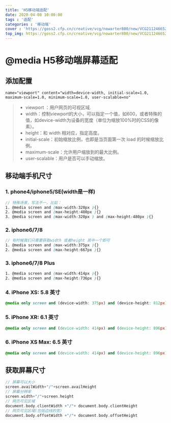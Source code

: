 ```yaml
---
title: 'H5移动端适配'
date: 2020-04-08 10:00:00
tags : '适配'
categories : '移动端'
cover : 'https://goss2.cfp.cn/creative/vcg/nowarter800/new/VCG211246652444.jpg?x-oss-process=image/format,webp'
top_img: https://goss2.cfp.cn/creative/vcg/nowarter800/new/VCG211246652444.jpg?x-oss-process=image/format,webp
---
```

# @media H5移动端屏幕适配

## 添加配置

```
name="viewport" content="width=device-width, initial-scale=1.0, maximum-scale=1.0, minimum-scale=1.0, user-scalable=no"
```

> - viewport ：用户网页的可视区域.
> - width：控制viewport的大小，可以指定一个值，如600，或者特殊的值，如device-width为设备的宽度（单位为缩放100%时的CSS的像素）。
> - height：和 width 相对应，指定高度。
> - initial-scale：初始缩放比例，也即是当页面第一次 load 的时候缩放比例。
> - maximum-scale：允许用户缩放到的最大比例。
> - user-scalable：用户是否可以手动缩放。
## 移动端手机尺寸

### 1. phone4/iphone5/SE(width是一样)

```scss
// 特殊场景，写法不一，比如：
1. @media screen and (max-width:320px ){}
2. @media screen and (max-height:480px ){}
3. @media screen and (max-width:320px ) and (max-height:480px ){}
```

### 2. iphone6/7/8

```scss
// 有时候我们只需要获取width 或者height 其中一个即可
1. @media screen and (max-width:375px ){}
2. @media screen and (max-height:667px ){}
```

### 3. iphone6/7/8 Plus

```scss
1. @media screen and (max-width:414px ){}
2. @media screen and (max-height:736px ){}
```

### 4. iPhone XS: 5.8 英寸

```scss
@media only screen and (device-width: 375px) and (device-height: 812px) and (-webkit-device-pixel-ratio: 3){}
```

### 5. iPhone XR: 6.1 英寸

```css
@media only screen and (device-width: 414px) and (device-height: 896px) and (-webkit-device-pixel-ratio: 2){}
```

### 6. iPhone XS Max: 6.5 英寸

```css
@media only screen and (device-width: 414px) and (device-height: 896px) and (-webkit-device-pixel-ratio: 3){}
```

## 获取屏幕尺寸

```dart
// 屏幕可以大小
screen.availWidth+"/"+screen.availHeight
// 屏幕分辨率
screen.width+"/"+screen.height
// 网页可见区域
document.body.clientWidth +"/"+ document.body.clientHeight
// 网页可见区域(包括边线的宽)
document.body.offsetWidth +"/"+ document.body.offsetHeight
```